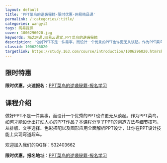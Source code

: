 ```yaml
---
layout: default
title: 'PPT菜鸟的逆袭秘籍-限时优惠-网易精品课'
permalink: /:categories/:title/
categories: wangyi2
tags: 网易提供
cover: 1006296020.jpg
keywords: 精选网课,网易云课堂,PPT菜鸟的逆袭秘籍
description: '做好PPT不是一件易事，而设计一个优秀的PPT也许更无从谈起。作为PPT菜鸟，如何才能设计出打动人心的PPT作品？本课程'
classid: 1006296020
targetlink: https://study.163.com/course/introduction/1006296020.htm?share=1&shareId=1025206652&utm_campaign=share&utm_medium=iphoneShare&utm_source=&utm_u=1025206652
---
```


## 限时特惠

**限时优惠，火速报名**：[PPT菜鸟的逆袭秘籍-报名学习](https://study.163.com/course/introduction/1006296020.htm?share=1&shareId=1025206652&utm_campaign=share&utm_medium=iphoneShare&utm_source=&utm_u=1025206652)

## 课程介绍

做好PPT不是一件易事，而设计一个优秀的PPT也许更无从谈起。作为PPT菜鸟，如何才能设计出打动人心的PPT作品？本课程分享了PPT的创造方法与细节技巧，从排版、文字选择、色彩搭配以及图形应用全面解析PPT设计，让你在PPT设计技能上实现弯道超车。

欢迎加入我们的QQ群：532403662

**限时优惠，报名地址**：[PPT菜鸟的逆袭秘籍-报名学习](https://study.163.com/course/introduction/1006296020.htm?share=1&shareId=1025206652&utm_campaign=share&utm_medium=iphoneShare&utm_source=&utm_u=1025206652)

